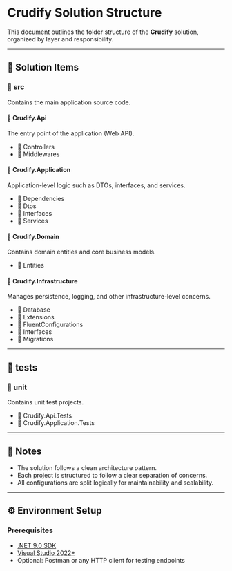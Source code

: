 # Crudify Solution Structure

This document outlines the folder structure of the **Crudify** solution, organized by layer and responsibility.

---

## 📁 Solution Items

### 📁 src
Contains the main application source code.

#### 📁 Crudify.Api
The entry point of the application (Web API).

- 📁 Controllers
- 📁 Middlewares

#### 📁 Crudify.Application
Application-level logic such as DTOs, interfaces, and services.

- 📁 Dependencies
- 📁 Dtos
- 📁 Interfaces
- 📁 Services

#### 📁 Crudify.Domain
Contains domain entities and core business models.

- 📁 Entities

#### 📁 Crudify.Infrastructure
Manages persistence, logging, and other infrastructure-level concerns.

- 📁 Database
- 📁 Extensions
- 📁 FluentConfigurations
- 📁 Interfaces
- 📁 Migrations

---

## 🧪 tests

### 📁 unit
Contains unit test projects.

- 📁 Crudify.Api.Tests
- 📁 Crudify.Application.Tests

---

## 📝 Notes

- The solution follows a clean architecture pattern.
- Each project is structured to follow a clear separation of concerns.
- All configurations are split logically for maintainability and scalability.

---

## ⚙️ Environment Setup

### Prerequisites

- [.NET 9.0 SDK](https://dotnet.microsoft.com/download/dotnet/9.0)
- [Visual Studio 2022+](https://visualstudio.microsoft.com/)
- Optional: Postman or any HTTP client for testing endpoints
